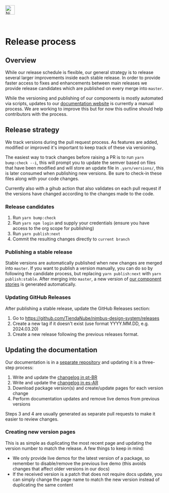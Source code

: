 <img alt="Nimbus" style="margin-bottom: 30px;" src="https://tiendanube.github.io/design-system-nimbus/static/media/nimbus-logo.ab60bd79.png" height="30" />

# Release process

## Overview

While our release schedule is flexible, our general strategy is to release several larger improvements inside each stable release. In order to provide faster access to fixes and enhancements between main releases we provide release candidates which are published on every merge into `master`.

While the versioning and publishing of our components is mostly automated via scripts, updates to our [documentation website](https://nimbus.nubestaging.com/overview/getting-started) is currently a manual process. We are working to improve this but for now this outline should help contributors with the process.

## Release strategy

We track versions during the pull request process. As features are added, modified or improved it's important to keep track of these via versioning.

The easiest way to track changes before raising a PR is to run `yarn bump:check --i`, this will prompt you to update the semver based on files that have been modified and will store an update file in `.yarn/versions/`, this is later consumed when publishing new versions. Be sure to check-in these files along with your code changes.

Currently also with a gihub action that also validates on each pull request if the versions have changed according to the changes made to the code.

### Release candidates

1. Run `yarn bump:check`
1. Run `yarn npm login` and supply your credentials (ensure you have access to the org scope for publishing)
1. Run `yarn publish:next`
1. Commit the resulting changes directly to `current branch`

### Publishing a stable release

Stable versions are automatically published when new changes are merged into `master`. If you want to publish a version manually, you can do so by following the candidate process, but replacing `yarn publish:next` with `yarn publish:stable`.
After merging into `master`, a new version of [our component stories](https://tiendanube.github.io/nimbus-design-system) is generated automatically.

### Updating GitHub Releases

After publishing a stable release, update the GitHub Releases section:

1. Go to https://github.com/TiendaNube/nimbus-design-system/releases
2. Create a new tag if it doesn't exist (use format YYYY.MM.DD, e.g. 2024.03.20)
3. Create a new release following the previous releases format.

## Updating the documentation

Our documentation is in a [separate repository](https://github.com/TiendaNube/nimbus-doc) and updating it is a three-step process:

1. Write and update the [changelog in pt-BR](https://github.com/TiendaNube/nimbus-doc/blob/devel/data/overview/pt-BR/releases.mdx)
2. Write and update the [changelog in es-AR](https://github.com/TiendaNube/nimbus-doc/blob/devel/data/overview/es-AR/releases.mdx)
3. Download package version(s) and create/update pages for each version change
4. Perform documentation updates and remove live demos from previous versions

Steps 3 and 4 are usually generated as separate pull requests to make it easier to review changes.

### Creating new version pages

This is as simple as duplicating the most recent page and updating the version number to match the release. A few things to keep in mind:

- We only provide live demos for the latest version of a package, so remember to disable/remove the previous live demo (this avoids changes that affect older versions in our docs)
- If the received version is a patch that does not require docs update, you can simply change the page name to match the new version instead of duplicating the same content
